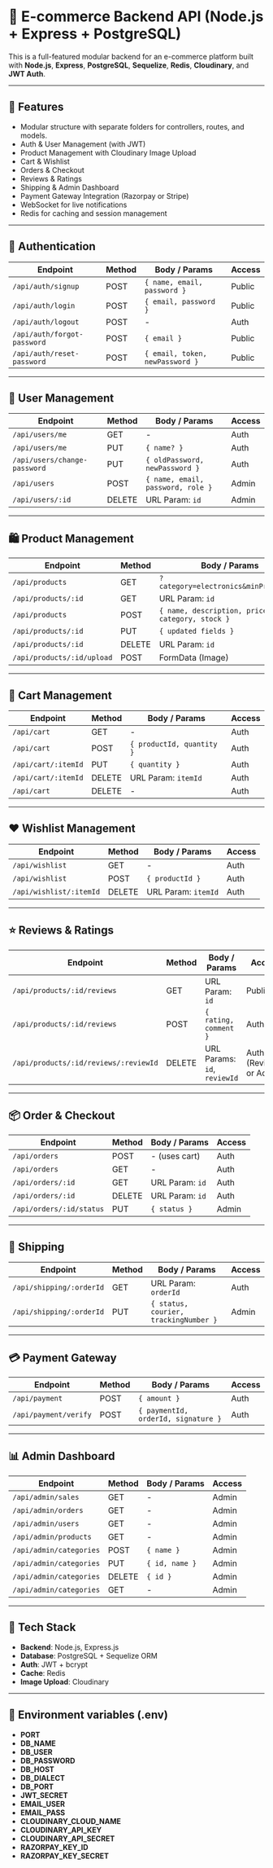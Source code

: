 # 🛒 E-commerce Backend API (Node.js + Express + PostgreSQL)

This is a full-featured modular backend for an e-commerce platform built with **Node.js**, **Express**, **PostgreSQL**, **Sequelize**, **Redis**, **Cloudinary**, and **JWT Auth**.

---

## 🚀 Features

- Modular structure with separate folders for controllers, routes, and models.
- Auth & User Management (with JWT)
- Product Management with Cloudinary Image Upload
- Cart & Wishlist
- Orders & Checkout
- Reviews & Ratings
- Shipping & Admin Dashboard
- Payment Gateway Integration (Razorpay or Stripe)
- WebSocket for live notifications
- Redis for caching and session management

---

## 🔑 Authentication

| Endpoint | Method | Body / Params | Access |
|---------|--------|----------------|--------|
| `/api/auth/signup` | POST | `{ name, email, password }` | Public |
| `/api/auth/login` | POST | `{ email, password }` | Public |
| `/api/auth/logout` | POST | - | Auth |
| `/api/auth/forgot-password` | POST | `{ email }` | Public |
| `/api/auth/reset-password` | POST | `{ email, token, newPassword }` | Public |

---

## 👤 User Management

| Endpoint | Method | Body / Params | Access |
|---------|--------|----------------|--------|
| `/api/users/me` | GET | - | Auth |
| `/api/users/me` | PUT | `{ name? }` | Auth |
| `/api/users/change-password` | PUT | `{ oldPassword, newPassword }` | Auth |
| `/api/users` | POST | `{ name, email, password, role }` | Admin |
| `/api/users/:id` | DELETE | URL Param: `id` | Admin |

---

## 🛍️ Product Management

| Endpoint | Method | Body / Params | Access |
|---------|--------|----------------|--------|
| `/api/products` | GET | `?category=electronics&minPrice=1000` | Public |
| `/api/products/:id` | GET | URL Param: `id` | Public |
| `/api/products` | POST | `{ name, description, price, category, stock }` | Admin |
| `/api/products/:id` | PUT | `{ updated fields }` | Admin |
| `/api/products/:id` | DELETE | URL Param: `id` | Admin |
| `/api/products/:id/upload` | POST | FormData (Image) | Admin |

---

## 🛒 Cart Management

| Endpoint | Method | Body / Params | Access |
|---------|--------|----------------|--------|
| `/api/cart` | GET | - | Auth |
| `/api/cart` | POST | `{ productId, quantity }` | Auth |
| `/api/cart/:itemId` | PUT | `{ quantity }` | Auth |
| `/api/cart/:itemId` | DELETE | URL Param: `itemId` | Auth |
| `/api/cart` | DELETE | - | Auth |

---

## ❤️ Wishlist Management

| Endpoint | Method | Body / Params | Access |
|---------|--------|----------------|--------|
| `/api/wishlist` | GET | - | Auth |
| `/api/wishlist` | POST | `{ productId }` | Auth |
| `/api/wishlist/:itemId` | DELETE | URL Param: `itemId` | Auth |

---

## ⭐ Reviews & Ratings

| Endpoint | Method | Body / Params | Access |
|---------|--------|----------------|--------|
| `/api/products/:id/reviews` | GET | URL Param: `id` | Public |
| `/api/products/:id/reviews` | POST | `{ rating, comment }` | Auth |
| `/api/products/:id/reviews/:reviewId` | DELETE | URL Params: `id`, `reviewId` | Auth (Reviewer or Admin) |

---

## 📦 Order & Checkout

| Endpoint | Method | Body / Params | Access |
|---------|--------|----------------|--------|
| `/api/orders` | POST | - (uses cart) | Auth |
| `/api/orders` | GET | - | Auth |
| `/api/orders/:id` | GET | URL Param: `id` | Auth |
| `/api/orders/:id` | DELETE | URL Param: `id` | Auth |
| `/api/orders/:id/status` | PUT | `{ status }` | Admin |

---

## 🚚 Shipping

| Endpoint | Method | Body / Params | Access |
|---------|--------|----------------|--------|
| `/api/shipping/:orderId` | GET | URL Param: `orderId` | Auth |
| `/api/shipping/:orderId` | PUT | `{ status, courier, trackingNumber }` | Admin |

---

## 💳 Payment Gateway

| Endpoint | Method | Body / Params | Access |
|---------|--------|----------------|--------|
| `/api/payment` | POST | `{ amount }` | Auth |
| `/api/payment/verify` | POST | `{ paymentId, orderId, signature }` | Auth |

---

## 📊 Admin Dashboard

| Endpoint | Method | Body / Params | Access |
|---------|--------|----------------|--------|
| `/api/admin/sales` | GET | - | Admin |
| `/api/admin/orders` | GET | - | Admin |
| `/api/admin/users` | GET | - | Admin |
| `/api/admin/products` | GET | - | Admin |
| `/api/admin/categories` | POST | `{ name }` | Admin |
| `/api/admin/categories` | PUT | `{ id, name }` | Admin |
| `/api/admin/categories` | DELETE | `{ id }` | Admin |
| `/api/admin/categories` | GET | - | Admin |

---

## 🧱 Tech Stack

- **Backend**: Node.js, Express.js
- **Database**: PostgreSQL + Sequelize ORM
- **Auth**: JWT + bcrypt
- **Cache**: Redis
- **Image Upload**: Cloudinary

---

## 📂 Environment variables (.env)
- **PORT**
- **DB_NAME**
- **DB_USER**
- **DB_PASSWORD**
- **DB_HOST**
- **DB_DIALECT**
- **DB_PORT**
- **JWT_SECRET**
- **EMAIL_USER**
- **EMAIL_PASS**
- **CLOUDINARY_CLOUD_NAME**
- **CLOUDINARY_API_KEY**
- **CLOUDINARY_API_SECRET**
- **RAZORPAY_KEY_ID**
- **RAZORPAY_KEY_SECRET**